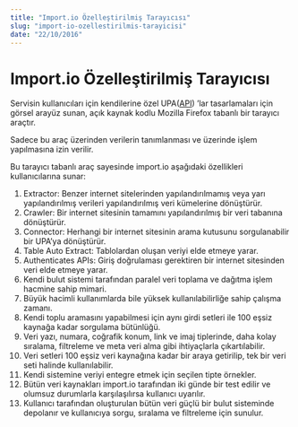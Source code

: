 ```yaml
---
title: "Import.io Özelleştirilmiş Tarayıcısı"
slug: "import-io-ozellestirilmis-tarayicisi"
date: "22/10/2016"
---
```


Import.io Özelleştirilmiş Tarayıcısı
========================================
Servisin kullanıcıları için kendilerine özel UPA([API](https://mevlutcanvar.com.tr/import-io-uygulama-programlama-arayuzu)) ’lar tasarlamaları için görsel arayüz sunan, açık kaynak kodlu Mozilla Firefox tabanlı bir tarayıcı araçtır.

Sadece bu araç üzerinden verilerin tanımlanması ve üzerinde işlem yapılmasına izin verilir.

Bu tarayıcı tabanlı araç sayesinde import.io aşağıdaki özellikleri kullanıcılarına sunar:

1.  Extractor: Benzer internet sitelerinden yapılandırılmamış veya yarı yapılandırılmış verileri yapılandırılmış veri kümelerine dönüştürür.
2.  Crawler: Bir internet sitesinin tamamını yapılandırılmış bir veri tabanına dönüştürür.
3.  Connector: Herhangi bir internet sitesinin arama kutusunu sorgulanabilir bir UPA’ya dönüştürür.
4.  Table Auto Extract: Tablolardan oluşan veriyi elde etmeye yarar.
5.  Authenticates APIs: Giriş doğrulaması gerektiren bir internet sitesinden veri elde etmeye yarar.
6.  Kendi bulut sistemi tarafından paralel veri toplama ve dağıtma işlem hacmine sahip mimari.
7.  Büyük hacimli kullanımlarda bile yüksek kullanılabilirliğe sahip çalışma zamanı.
8.  Kendi toplu aramasını yapabilmesi için aynı girdi setleri ile 100 eşsiz kaynağa kadar sorgulama bütünlüğü.
9.  Veri yazı, numara, coğrafik konum, link ve imaj tiplerinde, daha kolay sıralama, filtreleme ve meta veri alma gibi ihtiyaçlarla çıkartılabilir.
10.  Veri setleri 100 eşsiz veri kaynağına kadar bir araya getirilip, tek bir veri seti halinde kullanılabilir.
11.  Kendi sistemine veriyi entegre etmek için seçilen tipte örnekler.
12.  Bütün veri kaynakları import.io tarafından iki günde bir test edilir ve olumsuz durumlarla karşılaşılırsa kullanıcı uyarılır.
13.  Kullanıcı tarafından oluşturulan bütün veri güçlü bir bulut sisteminde depolanır ve kullanıcıya sorgu, sıralama ve filtreleme için sunulur.
